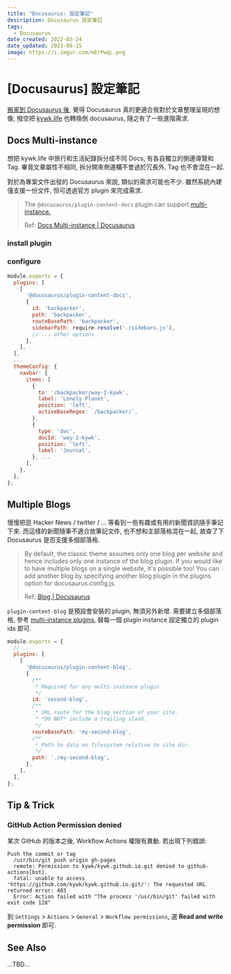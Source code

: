 ```yaml
---
title: "Docusaurus: 設定筆記"
description: Docusaurus 設定筆記
tags:
  - Docusaurus
date_created: 2022-05-24
date_updated: 2023-09-15
image: https://i.imgur.com/mErPwqL.png
---
```


[Docusaurus] 設定筆記
===================

[搬家到 Docusaurus 後](/moco/blog/2022/05/20/move-to-docusaurus/),
覺得 Docusaurus 真的更適合我對於文章整理呈現的想像, 撥空把 [kywk.life](https://kywk.github.io) 也轉換倒 docusaurus,
隨之有了一些進階需求.


Docs Multi-instance
-------------------

想把 kywk.life 中旅行和生活紀錄拆分成不同 Docs, 有各自獨立的側邊導覽和 Tag.
畢竟文章屬性不相同, 拆分開來側邊欄不會過於冗長外, Tag 也不會混在一起.

對於為專案文件出發的 Docusaurus 來說, 類似的需求可能也不少.
雖然系統內建僅支援一份文件, 但可透過官方 plugin 來完成需求.

> The `@docusaurus/plugin-content-docs` plugin can support [multi-instance.](https://docusaurus.io/docs/using-plugins#multi-instance-plugins-and-plugin-ids)
>
> Ref: [Docs Multi-instance | Docusaurus](https://docusaurus.io/docs/docs-multi-instance)

### install plugin ###

### configure ##

``` docusaurus.config.js
module.exports = {
  plugins: [
    [
      '@docusaurus/plugin-content-docs',
      {
        id: 'backpacker',
        path: 'backpacker',
        routeBasePath: 'backpacker',
        sidebarPath: require.resolve('./sidebars.js'),
        // ... other options
      },
    ],
  ],
  ...
  themeConfig: {
    navbar: {
      items: [
        {
          to: '/backpacker/way-2-kywk',
          label: 'Lonely Planet',
          position: 'left',
          activeBaseRegex: `/backpacker/`,
        },
        {
          type: 'doc',
          docId: 'way-2-kywk',
          position: 'left',
          label: 'Journal',
        }, ...
      ],
    },
  },
};
```


Multiple Blogs
--------------

慢慢把逛 Hacker News / twitter / ... 等看到一些有趣或有用的新聞資訊隨手筆記下來.
而這樣的新聞隨筆不適合放筆記文件, 也不想和主部落格混在一起, 故查了下 Docusaurus 是否支援多個部落格.

> By default, the classic theme assumes only one blog per website
> and hence includes only one instance of the blog plugin.
> If you would like to have multiple blogs on a single website,
> it's possible too! You can add another blog by specifying
> another blog plugin in the plugins option for docusaurus.config.js.
>
> Ref: [Blog | Docusaurus](https://docusaurus.io/docs/blog#multiple-blogs)

`plugin-content-blog` 是預設會安裝的 plugin, 無須另外新增.
需要建立多個部落格, 參考 [multi-instance plugins](https://docusaurus.io/docs/using-plugins#multi-instance-plugins-and-plugin-ids),
替每一個 plugin instance 設定獨立的 plugin ids 即可.

``` docusaurus.config.js
module.exports = {
  // ...
  plugins: [
    [
      '@docusaurus/plugin-content-blog',
      {
        /**
         * Required for any multi-instance plugin
         */
        id: 'second-blog',
        /**
         * URL route for the blog section of your site.
         * *DO NOT* include a trailing slash.
         */
        routeBasePath: 'my-second-blog',
        /**
         * Path to data on filesystem relative to site dir.
         */
        path: './my-second-blog',
      },
    ],
  ],
};
```


Tip & Trick
-----------

### GitHub Action Permission denied

某次 GitHub 的版本之後, Workflow Actions 權限有異動.
若出現下列錯誤:

```
Push the commit or tag
  /usr/bin/git push origin gh-pages
  remote: Permission to kywk/kywk.github.io.git denied to github-actions[bot].
  fatal: unable to access 'https://github.com/kywk/kywk.github.io.git/': The requested URL returned error: 403
  Error: Action failed with "The process '/usr/bin/git' failed with exit code 128"
```

到 `Settings` > `Actions` > `General` > `Workflow permissions`, 選 __Read and write permission__ 即可.


See Also
--------

...TBD...

